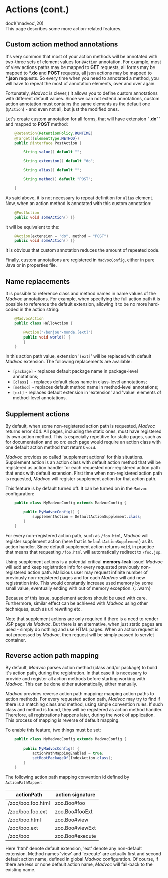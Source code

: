 # Actions (cont.)

<div class="doc1"><js>doc1('madvoc',20)</js></div>
This page describes some more action-related features.

## Custom action method annotations

It's very common that most of your action methods will be annotated
with two-three sets of element values for `@Action` annotation. For
example, most of view actions paths may be mapped to **GET** requests,
all forms may be mapped to **\*.do** and **POST** requests, all json
actions may be mapped to **\*.json** requests. So every time when you
need to annotated a method, you will have to repeat the most of
annotation elements, over and over again.

Fortunately, *Madvoc* is clever;) It allows you to define custom
annotations with different default values. Since we can not extend
annotations, custom action annotation must contains the same elements as
the default one (`@Action`) - and even not all, but just the modified
ones.

Let's create custom annotation for all forms, that will have extension
"**.do**"" and mapped to **POST** method:

~~~~~ java
    @Retention(RetentionPolicy.RUNTIME)
    @Target({ElementType.METHOD})
    public @interface PostAction {

    	String value() default "";

    	String extension() default "do";

    	String alias() default "";

    	String method() default "POST";

    }
~~~~~

As said above, it is not necessary to repeat definition for `alias`
element. Now, when an action method is annotated with this custom
annotation:

~~~~~ java
    @PostAction
    public void someAction() {}
~~~~~

it will be equivalent to the:

~~~~~ java
    @Action(extension = "do", method = "POST")
    public void someAction() {}
~~~~~

It is obvious that custom annotation reduces the amount of repeated
code.

Finally, custom annotations are registered in `MadvocConfig`, either in
pure Java or in properties file.

## Name replacements

It is possible to reference class and method names in name values of the
*Madvoc* annotations. For example, when specifying the full action path
it is possible to reference the default extension, allowing it to be no
more hard-coded in the action string:

~~~~~ java
    @MadvocAction
    public class HelloAction {

    	@Action("/bonjour-monde.[ext]")
    	public void world() {
    	}
    }
~~~~~

In this action path value, extension \'`[ext]`\' will be replaced with
default *Madvoc* extension. The following replacements are available:

* `[package]` - replaces default package name in package-level
  annotations;
* `[class] `- replaces default class name in class-level annotations;
* `[method]` - replaces default method name in method-level annotations;
* `[ext]` - replaces default extension in \'extension\' and \'value\'
  elements of method-level annotations.

## Supplement actions

By default, when some non-registered action path is requested, *Madvoc*
returns error 404. All pages, including the static ones, must have
registered its own action method. This is especially repetitive for
static pages, such as for documentation and so on: each page would
require an action class with one default action method that returns
`void`.

*Madvoc* provides so called \'supplement actions\' for this situations.
Supplement action is an action class with default action method that
will be registered as action handler for each requested non-registered
action path that ends with default extension. First time when
non-registered action path is requested, *Madvoc* will register
supplement action for that action path.

This feature is by default turned off. It can be turned on in the
`Madvoc` configuration:

~~~~~ java
    public class MyMadvocConfig extends MadvocConfig {

    	public MyMadvocConfig() {
    		supplementAction = DefaultActionSupplement.class;
    	}
    }
~~~~~


For every non-registered action path, such as `/foo.html`, *Madvoc* will
register supplement action (here that is `DefaultActionSupplement`) as its action
handler. Since default supplement action returns `void`, in practice
that means that requesting `/foo.html` will automatically redirect to
`/foo.jsp`.

Using supplement actions is a potential critical **memory-leak** issue!
*Madvoc* will add and keep registration info for every requested
previously non-registered action path. Malicious user may request
infinite number of previously non-registered pages and for each *Madvoc*
will add new registration info. This would constantly increase used
memory by some small value, eventually ending with out of memory
exception.
{: .warn}

Because of this issue, supplement actions should be used with care.
Furthermore, similar effect can be achieved with *Madvoc* using other
techniques, such as url rewriting etc.

Note that supplement actions are only required if there is a need to
render JSP page via *Madvoc*. But there is an alternative, when just
static pages are used - simply do nothing and use HTML pages. When an
action request is not processed by *Madvoc*, then request will be simply
passed to servlet container.

## Reverse action path mapping

By default, *Madvoc* parses action method (class and/or package) to
build it's action path, during the registration. In that case it is
necessary to provide and register all action methods before starting
working with *Madvoc*. This can be done either automatically, either
manually.

*Madvoc* provides reverse action path mapping: mapping action paths to
action methods. For every requested action path, *Madvoc* may try to
find if there is a matching class and method, using simple convention
rules. If such class and method is found, they will be registered as
action method handler. Therefore, all registrations happens later,
during the work of application. This process of mapping is reverse of
default mapping.

To enable this feature, two things must be set:

~~~~~ java
    public class MyMadvocConfig extends MadvocConfig {

    	public MyMadvocConfig() {
    		actionPathMappingEnabled = true;
    		setRootPackageOf(IndexAction.class);
    	}
    }
~~~~~

The following action path mapping convention id defined by
`ActionPathMapper`:

| actionPath        | action signature       |
|-------------------|------------------------|
| /zoo/boo.foo.html | zoo.Boo#foo            |
| /zoo/boo.foo.ext  | zoo.Boo#fooExt         |
| /zoo/boo.html     | zoo.Boo#view           |
| /zoo/boo.ext      | zoo.Boo#viewExt        |
| /zoo/boo          | zoo.Boo#execute        |


Here \'html\' denote default extension, \'ext\' denote any non-default
extension. Method names \'view\' and \'execute\' are actually first and
second default action name, defined in global *Madvoc* configuration. Of
course, if there are less or none default action name, *Madvoc* will
fail-back to the existing name.
